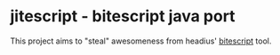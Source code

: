 jitescript - bitescript java port
=================================

This project aims to "steal" awesomeness from headius' [bitescript](https://github.com/headius/bitescript) tool.

